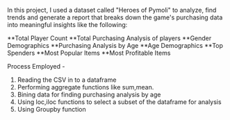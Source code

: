 In this project, I used a dataset called "Heroes of Pymoli" to analyze, find trends and generate a report that breaks down the game's purchasing data into meaningful insights like the following:

**Total Player Count
**Total Purchasing Analysis of players
**Gender Demographics
**Purchasing Analysis by Age
**Age Demographics
**Top Spenders
**Most Popular Items
**Most Profitable Items

Process Employed - 

1. Reading the CSV in to a dataframe
2. Performing aggregate functions like sum,mean.
3. Bining data for finding purchasing analysis by age
4. Using loc,iloc functions to select a subset of the dataframe for analysis
5. Using Groupby function




